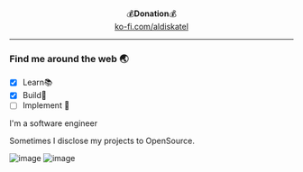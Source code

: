 <p align="center">
<!--     https://neumedira.com x https://aldiskatel.net x https://borneokoding.org
</br></br> -->
💰<b>Donation</b>💰</br>
<a href="https://ko-fi.com/X8X4AQ129">ko-fi.com/aldiskatel</a>
</p>
<hr>
<h3>Find me around the web 🌏</h3>

- [x] Learn📚
- [x] Build🚀
- [ ] Implement 🥋

I'm a software engineer

Sometimes I disclose my projects to OpenSource.

![image](https://github-profile-summary-cards.vercel.app/api/cards/profile-details?username=aldiskatel&theme=vue)
![image](https://activity-graph.herokuapp.com/graph?username=aldiskatel&theme=minimal)
